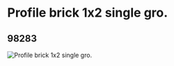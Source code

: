 # Profile brick 1x2 single gro.
## 98283
![Profile brick 1x2 single gro.](https://lc-www-live-s.legocdn.com/media/bricks/5/2/4646577.jpg)